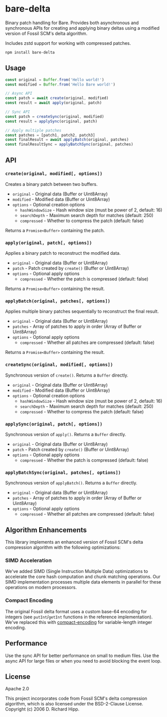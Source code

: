 # bare-delta

Binary patch handling for Bare. Provides both asynchronous and synchronous APIs for creating and applying binary deltas using a modified version of Fossil SCM's delta algorithm.

Includes zstd support for working with compressed patches.

```bash
npm install bare-delta
```

## Usage

```js
const original = Buffer.from('Hello world!')
const modified = Buffer.from('Hello Bare world!')

// Async API
const patch = await create(original, modified)
const result = await apply(original, patch)

// Sync API  
const patch = createSync(original, modified)
const result = applySync(original, patch)

// Apply multiple patches
const patches = [patch1, patch2, patch3]
const finalResult = await applyBatch(original, patches)
const finalResultSync = applyBatchSync(original, patches)
```

## API

### `create(original, modified[, options])`

Creates a binary patch between two buffers.

- `original` - Original data (Buffer or Uint8Array)
- `modified` - Modified data (Buffer or Uint8Array)
- `options` - Optional creation options
  - `hashWindowSize` - Hash window size (must be power of 2, default: 16)
  - `searchDepth` - Maximum search depth for matches (default: 250)
  - `compressed` - Whether to compress the patch (default: false)

Returns a `Promise<Buffer>` containing the patch.

### `apply(original, patch[, options])`

Applies a binary patch to reconstruct the modified data.

- `original` - Original data (Buffer or Uint8Array)
- `patch` - Patch created by `create()` (Buffer or Uint8Array)
- `options` - Optional apply options
  - `compressed` - Whether the patch is compressed (default: false)

Returns a `Promise<Buffer>` containing the result.

### `applyBatch(original, patches[, options])`

Applies multiple binary patches sequentially to reconstruct the final result.

- `original` - Original data (Buffer or Uint8Array)
- `patches` - Array of patches to apply in order (Array of Buffer or Uint8Array)
- `options` - Optional apply options
  - `compressed` - Whether all patches are compressed (default: false)

Returns a `Promise<Buffer>` containing the result.

### `createSync(original, modified[, options])`

Synchronous version of `create()`. Returns a `Buffer` directly.

- `original` - Original data (Buffer or Uint8Array)
- `modified` - Modified data (Buffer or Uint8Array)
- `options` - Optional creation options
  - `hashWindowSize` - Hash window size (must be power of 2, default: 16)
  - `searchDepth` - Maximum search depth for matches (default: 250)
  - `compressed` - Whether to compress the patch (default: false)

### `applySync(original, patch[, options])`

Synchronous version of `apply()`. Returns a `Buffer` directly.

- `original` - Original data (Buffer or Uint8Array)
- `patch` - Patch created by `create()` (Buffer or Uint8Array)
- `options` - Optional apply options
  - `compressed` - Whether the patch is compressed (default: false)

### `applyBatchSync(original, patches[, options])`

Synchronous version of `applyBatch()`. Returns a `Buffer` directly.

- `original` - Original data (Buffer or Uint8Array)
- `patches` - Array of patches to apply in order (Array of Buffer or Uint8Array)
- `options` - Optional apply options
  - `compressed` - Whether all patches are compressed (default: false)

## Algorithm Enhancements

This library implements an enhanced version of Fossil SCM's delta compression algorithm with the following optimizations:

### SIMD Acceleration

We've added SIMD (Single Instruction Multiple Data) optimizations to accelerate the core hash computation and chunk matching operations. Our SIMD implementation processes multiple data elements in parallel for these operations on modern processors.

### Compact Encoding

The original Fossil delta format uses a custom base-64 encoding for integers (see `putInt`/`getInt` functions in the reference implementation). We've replaced this with [compact-encoding](https://github.com/compact-encoding) for variable-length integer encoding.

## Performance

Use the sync API for better performance on small to medium files. Use the async API for large files or when you need to avoid blocking the event loop.

## License

Apache 2.0

This project incorporates code from Fossil SCM's delta compression algorithm, which is also licensed under the BSD-2-Clause License. Copyright (c) 2006 D. Richard Hipp.
